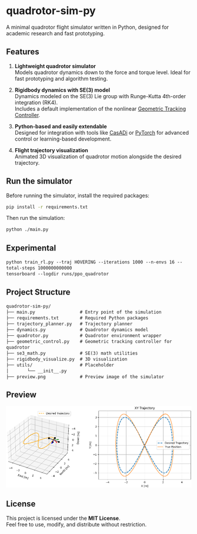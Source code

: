 # quadrotor-sim-py

A minimal quadrotor flight simulator written in Python, designed for academic research and fast prototyping.

## Features

1. **Lightweight quadrotor simulator**  
   Models quadrotor dynamics down to the force and torque level. Ideal for fast prototyping and algorithm testing.

2. **Rigidbody dynamics with SE(3) model**  
   Dynamics modeled on the SE(3) Lie group with Runge-Kutta 4th-order integration (RK4).  
   Includes a default implementation of the nonlinear [Geometric Tracking Controller](https://ieeexplore.ieee.org/document/5717652).

3. **Python-based and easily extendable**  
   Designed for integration with tools like [CasADi](https://web.casadi.org/) or [PyTorch](https://pytorch.org/) for advanced control or learning-based development.

4. **Flight trajectory visualization**  
   Animated 3D visualization of quadrotor motion alongside the desired trajectory.

## Run the simulator

Before running the simulator, install the required packages:

```bash
pip install -r requirements.txt
```

Then run the simulation:

```bash
python ./main.py
```

## Experimental

```
python train_rl.py --traj HOVERING --iterations 1000 --n-envs 16 --total-steps 1000000000000
tensorboard --logdir runs/ppo_quadrotor
```

## Project Structure

```
quadrotor-sim-py/
├── main.py                 # Entry point of the simulation
├── requirements.txt        # Required Python packages
├── trajectory_planner.py   # Trajectory planner
├── dynamics.py             # Quadrotor dynamics model
├── quadrotor.py            # Quadrotor environment wrapper
├── geometric_control.py    # Geometric tracking controller for quadrotor
├── se3_math.py             # SE(3) math utilities
├── rigidbody_visualize.py  # 3D visualization
├── utils/                  # Placeholder
│       └── __init__.py
├── preview.png             # Preview image of the simulator
```

## Preview

![](preview.png)

## License

This project is licensed under the **MIT License**.  
Feel free to use, modify, and distribute without restriction.
